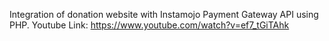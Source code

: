 Integration of donation website with Instamojo Payment Gateway API using PHP.
Youtube Link: https://www.youtube.com/watch?v=ef7_tGiTAhk
